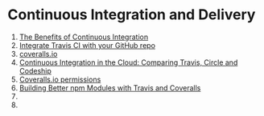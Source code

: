 # Continuous Integration and Delivery

1. [The Benefits of Continuous Integration](http://blog.codeship.com/benefits-of-continuous-integration/)
1. [Integrate Travis CI with your GitHub repo](https://github.com/mbonaci/mbo-storm/wiki/Integrate-Travis-CI-with-your-GitHub-repo)
1. [coveralls.io](https://coveralls.io)
1. [Continuous Integration in the Cloud: Comparing Travis, Circle and Codeship](https://strongloop.com/strongblog/node-js-travis-circle-codeship-compare)
1. [Coveralls.io permissions](https://github.com/lemurheavy/coveralls-public/issues/461)
1. [Building Better npm Modules with Travis and Coveralls](https://strongloop.com/strongblog/npm-modules-travis-coveralls/)
1. []()
1. []()
